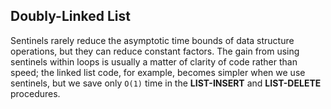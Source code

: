 ## Doubly-Linked List

Sentinels rarely reduce the asymptotic time bounds of data structure operations, but they can reduce constant factors. The gain from using sentinels within loops is usually a matter of clarity of code rather than speed; the linked list code, for example, becomes simpler when we use sentinels, but we save only `O(1)` time in the __LIST-INSERT__ and __LIST-DELETE__ procedures.